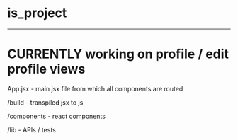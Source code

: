 # is_project
******
# CURRENTLY working on profile / edit profile views

App.jsx - main jsx file from which all components are routed

/build - transpiled jsx to js

/components - react components

/lib - APIs / tests
